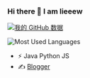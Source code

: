 ### Hi there 👋 I am lieeew
[![我的 GitHub 数据](https://github-readme-stats.vercel.app/api?username=lieeew)]()

![Most Used Languages](https://github-readme-stats.vercel.app/api/top-langs/?username=luoye6&theme=light&layout=compact)

- ⚡ Java Python JS 
- ✍️ [Blogger](https://juejin.cn/user/2441356474071421)
